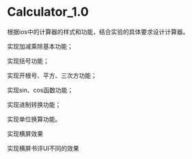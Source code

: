 # Calculator_1.0

根据ios中的计算器的样式和功能，结合实验的具体要求设计计算器。

实现加减乘除基本功能；

实现括号功能；

实现开根号、平方、三次方功能；

实现sin、cos函数功能；

实现进制转换功能；

实现单位换算功能。

实现横屏效果

实现横屏书评UI不同的效果

